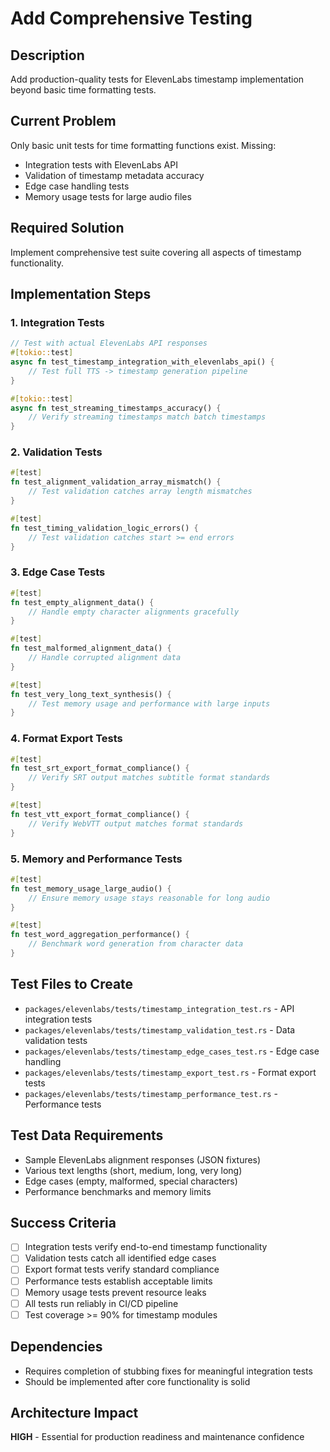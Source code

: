# Add Comprehensive Testing

## Description
Add production-quality tests for ElevenLabs timestamp implementation beyond basic time formatting tests.

## Current Problem
Only basic unit tests for time formatting functions exist. Missing:
- Integration tests with ElevenLabs API
- Validation of timestamp metadata accuracy
- Edge case handling tests
- Memory usage tests for large audio files

## Required Solution
Implement comprehensive test suite covering all aspects of timestamp functionality.

## Implementation Steps

### 1. Integration Tests
```rust
// Test with actual ElevenLabs API responses
#[tokio::test]
async fn test_timestamp_integration_with_elevenlabs_api() {
    // Test full TTS -> timestamp generation pipeline
}

#[tokio::test] 
async fn test_streaming_timestamps_accuracy() {
    // Verify streaming timestamps match batch timestamps
}
```

### 2. Validation Tests
```rust
#[test]
fn test_alignment_validation_array_mismatch() {
    // Test validation catches array length mismatches
}

#[test]
fn test_timing_validation_logic_errors() {
    // Test validation catches start >= end errors
}
```

### 3. Edge Case Tests
```rust
#[test]
fn test_empty_alignment_data() {
    // Handle empty character alignments gracefully
}

#[test]
fn test_malformed_alignment_data() {
    // Handle corrupted alignment data
}

#[test]
fn test_very_long_text_synthesis() {
    // Test memory usage and performance with large inputs
}
```

### 4. Format Export Tests
```rust
#[test]
fn test_srt_export_format_compliance() {
    // Verify SRT output matches subtitle format standards
}

#[test]
fn test_vtt_export_format_compliance() {
    // Verify WebVTT output matches format standards
}
```

### 5. Memory and Performance Tests
```rust
#[test]
fn test_memory_usage_large_audio() {
    // Ensure memory usage stays reasonable for long audio
}

#[test]
fn test_word_aggregation_performance() {
    // Benchmark word generation from character data
}
```

## Test Files to Create
- `packages/elevenlabs/tests/timestamp_integration_test.rs` - API integration tests
- `packages/elevenlabs/tests/timestamp_validation_test.rs` - Data validation tests  
- `packages/elevenlabs/tests/timestamp_edge_cases_test.rs` - Edge case handling
- `packages/elevenlabs/tests/timestamp_export_test.rs` - Format export tests
- `packages/elevenlabs/tests/timestamp_performance_test.rs` - Performance tests

## Test Data Requirements
- Sample ElevenLabs alignment responses (JSON fixtures)
- Various text lengths (short, medium, long, very long)
- Edge cases (empty, malformed, special characters)
- Performance benchmarks and memory limits

## Success Criteria
- [ ] Integration tests verify end-to-end timestamp functionality
- [ ] Validation tests catch all identified edge cases
- [ ] Export format tests verify standard compliance
- [ ] Performance tests establish acceptable limits
- [ ] Memory usage tests prevent resource leaks
- [ ] All tests run reliably in CI/CD pipeline
- [ ] Test coverage >= 90% for timestamp modules

## Dependencies
- Requires completion of stubbing fixes for meaningful integration tests
- Should be implemented after core functionality is solid

## Architecture Impact
**HIGH** - Essential for production readiness and maintenance confidence